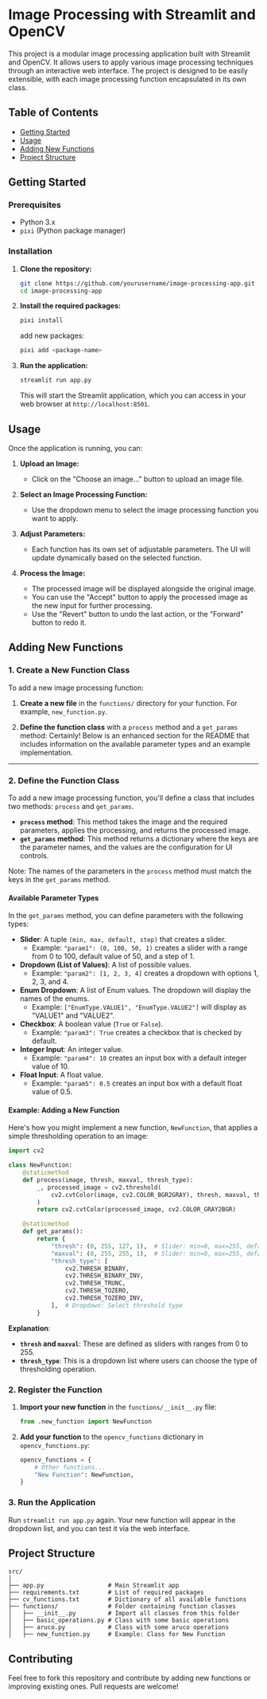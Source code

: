 

# Image Processing with Streamlit and OpenCV

This project is a modular image processing application built with Streamlit and OpenCV. It allows users to apply various image processing techniques through an interactive web interface. The project is designed to be easily extensible, with each image processing function encapsulated in its own class.

## Table of Contents

- [Getting Started](#getting-started)
- [Usage](#usage)
- [Adding New Functions](#adding-new-functions)
- [Project Structure](#project-structure)

## Getting Started

### Prerequisites
- Python 3.x
- `pixi` (Python package manager)

### Installation

1. **Clone the repository:**

   ```bash
   git clone https://github.com/yourusername/image-processing-app.git
   cd image-processing-app
   ```

2. **Install the required packages:**

   ```bash
   pixi install
   ```

   add new packages:
   ```bash
   pixi add <package-name>
   ```

3. **Run the application:**

   ```bash
   streamlit run app.py
   ```

   This will start the Streamlit application, which you can access in your web browser at `http://localhost:8501`.

## Usage

Once the application is running, you can:

1. **Upload an Image:**
   - Click on the "Choose an image..." button to upload an image file.

2. **Select an Image Processing Function:**
   - Use the dropdown menu to select the image processing function you want to apply.

3. **Adjust Parameters:**
   - Each function has its own set of adjustable parameters. The UI will update dynamically based on the selected function.

4. **Process the Image:**
   - The processed image will be displayed alongside the original image.
   - You can use the "Accept" button to apply the processed image as the new input for further processing.
   - Use the "Revert" button to undo the last action, or the "Forward" button to redo it.

## Adding New Functions

### 1. **Create a New Function Class**

To add a new image processing function:

1. **Create a new file** in the `functions/` directory for your function. For example, `new_function.py`.

2. **Define the function class** with a `process` method and a `get_params` method:
Certainly! Below is an enhanced section for the README that includes information on the available parameter types and an example implementation.

---

### 2. **Define the Function Class**

To add a new image processing function, you'll define a class that includes two methods: `process` and `get_params`.

- **`process` method**: This method takes the image and the required parameters, applies the processing, and returns the processed image.
- **`get_params` method**: This method returns a dictionary where the keys are the parameter names, and the values are the configuration for UI controls.

Note: The names of the parameters in the `process` method must match the keys in the `get_params` method.


#### Available Parameter Types

In the `get_params` method, you can define parameters with the following types:

- **Slider**: A tuple `(min, max, default, step)` that creates a slider.
  - Example: `"param1": (0, 100, 50, 1)` creates a slider with a range from 0 to 100, default value of 50, and a step of 1.
- **Dropdown (List of Values)**: A list of possible values.
  - Example: `"param2": [1, 2, 3, 4]` creates a dropdown with options 1, 2, 3, and 4.
- **Enum Dropdown**: A list of Enum values. The dropdown will display the names of the enums.
  - Example: `["EnumType.VALUE1", "EnumType.VALUE2"]` will display as "VALUE1" and "VALUE2".
- **Checkbox**: A boolean value (`True` or `False`).
  - Example: `"param3": True` creates a checkbox that is checked by default.
- **Integer Input**: An integer value.
  - Example: `"param4": 10` creates an input box with a default integer value of 10.
- **Float Input**: A float value.
  - Example: `"param5": 0.5` creates an input box with a default float value of 0.5.

#### Example: Adding a New Function

Here's how you might implement a new function, `NewFunction`, that applies a simple thresholding operation to an image:

```python
import cv2

class NewFunction:
    @staticmethod
    def process(image, thresh, maxval, thresh_type):
        _, processed_image = cv2.threshold(
            cv2.cvtColor(image, cv2.COLOR_BGR2GRAY), thresh, maxval, thresh_type
        )
        return cv2.cvtColor(processed_image, cv2.COLOR_GRAY2BGR)

    @staticmethod
    def get_params():
        return {
            "thresh": (0, 255, 127, 1),  # Slider: min=0, max=255, default=127, step=1
            "maxval": (0, 255, 255, 1),  # Slider: min=0, max=255, default=255, step=1
            "thresh_type": [
                cv2.THRESH_BINARY,
                cv2.THRESH_BINARY_INV,
                cv2.THRESH_TRUNC,
                cv2.THRESH_TOZERO,
                cv2.THRESH_TOZERO_INV,
            ],  # Dropdown: Select threshold type
        }
```

**Explanation**:
- **`thresh` and `maxval`**: These are defined as sliders with ranges from 0 to 255.
- **`thresh_type`**: This is a dropdown list where users can choose the type of thresholding operation.


### 2. **Register the Function**

1. **Import your new function** in the `functions/__init__.py` file:

   ```python
   from .new_function import NewFunction
   ```

2. **Add your function** to the `opencv_functions` dictionary in `opencv_functions.py`:

   ```python
   opencv_functions = {
       # Other functions...
       "New Function": NewFunction,
   }
   ```

### 3. **Run the Application**

Run `streamlit run app.py` again. Your new function will appear in the dropdown list, and you can test it via the web interface.

## Project Structure

```
src/
│
├── app.py                  # Main Streamlit app
├── requirements.txt        # List of required packages
├── cv_functions.txt        # Dictionary of all available functions
├── functions/              # Folder containing function classes
│   ├── __init__.py         # Import all classes from this folder
│   ├── basic_operations.py # Class with some basic operations
│   ├── aruco.py            # Class with some aruco operations
│   ├── new_function.py     # Example: Class for New Function
```

## Contributing

Feel free to fork this repository and contribute by adding new functions or improving existing ones. Pull requests are welcome!
